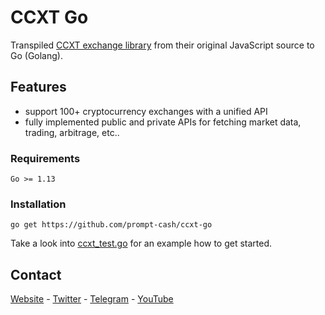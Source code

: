 # CCXT Go
Transpiled [CCXT exchange library](https://github.com/ccxt/ccxt) from their original JavaScript source to Go (Golang).

## Features
- support 100+ cryptocurrency exchanges with a unified API
- fully implemented public and private APIs for fetching market data, trading, arbitrage, etc..


### Requirements
```
Go >= 1.13
```

### Installation
```
go get https://github.com/prompt-cash/ccxt-go
```
Take a look into [ccxt_test.go](pkg/ccxt/ccxt_test.go) for an example how to get started.


## Contact
[Website](https://prompt.cash/) -
[Twitter](https://twitter.com/CashPrompt) -
[Telegram](https://t.me/PromptCash) -
[YouTube](https://www.youtube.com/channel/UClfNVdL3T0RF6pF1yGi9teg)


